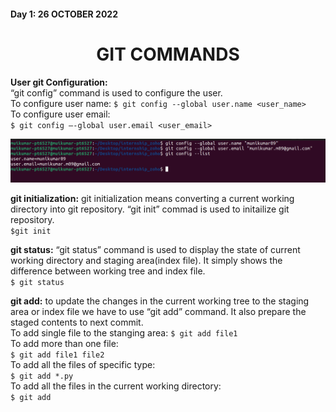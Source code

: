 ﻿#### Day 1: 26 OCTOBER 2022  	
<h1 align="center">GIT COMMANDS</h1>

**User git Configuration:**  
“git config” command is used to configure the user.  
To configure user name:
`$ git config --global user.name <user_name> `  
To configure user email:  
`$ git config –-global user.email <user_email>`  

!['user_configuration']('/../images/user_configuration.png)


**git initialization:**
git initialization means converting a current working directory into git repository. “git init” commad is used to initailize git repository.  
`$git init`

**git status:**
“git status” command is used to display the state of current working directory and staging area(index file). It simply shows the difference between working tree and index file.  
`$ git status`

**git add:**
to update the changes in the current working tree to the staging area or index file we have to use “git add” command. It also prepare the staged contents to next commit.  
To add single file to the stanging area:
`$ git add file1`  
To add more than one file:  
`$ git add file1 file2`  
To add all the files of specific type:  
`$ git add *.py`  
To add all the files in the current working directory:  
`$ git add`

